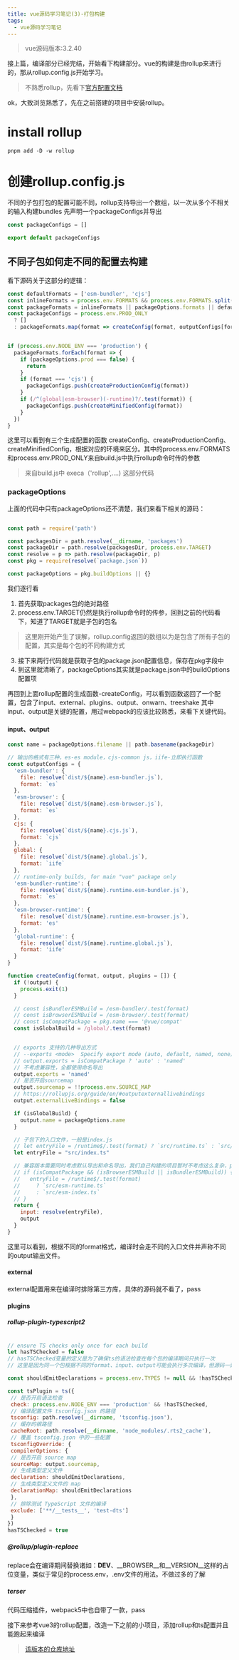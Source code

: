 ```yaml
---
title: vue源码学习笔记(3)-打包构建
tags:
  - vue源码学习笔记
---
```


> vue源码版本:3.2.40

接上篇，编译部分已经完结，开始看下构建部分。vue的构建是由rollup来进行的，那从rollup.config.js开始学习。

> 不熟悉rollup，先看下[官方配置文档](https://rollupjs.org/guide/en/#configuration-files)

ok，大致浏览熟悉了，先在之前搭建的项目中安装rollup。

# install rollup
```shell
pnpm add -D -w rollup
```

# 创建rollup.config.js
不同的子包打包的配置可能不同，rollup支持导出一个数组，以一次从多个不相关的输入构建bundles
先声明一个packageConfigs并导出
```javascript
const packageConfigs = []

export default packageConfigs
```

## 不同子包如何走不同的配置去构建
看下源码关于这部分的逻辑：
```javascript
const defaultFormats = ['esm-bundler', 'cjs']
const inlineFormats = process.env.FORMATS && process.env.FORMATS.split(',')
const packageFormats = inlineFormats || packageOptions.formats || defaultFormats
const packageConfigs = process.env.PROD_ONLY
  ? []
  : packageFormats.map(format => createConfig(format, outputConfigs[format]))


if (process.env.NODE_ENV === 'production') {
  packageFormats.forEach(format => {
    if (packageOptions.prod === false) {
      return
    }
    if (format === 'cjs') {
      packageConfigs.push(createProductionConfig(format))
    }
    if (/^(global|esm-browser)(-runtime)?/.test(format)) {
      packageConfigs.push(createMinifiedConfig(format))
    }
  })
}
```

这里可以看到有三个生成配置的函数 createConfig、createProductionConfig、createMinifiedConfig，根据对应的环境来区分。其中的process.env.FORMATS和process.env.PROD_ONLY来自build.js中执行rollup命令时传的参数
> 来自build.js中 execa（'rollup',....) 这部分代码

### packageOptions
上面的代码中只有packageOptions还不清楚，我们来看下相关的源码：
```javascript

const path = require('path')

const packagesDir = path.resolve(__dirname, 'packages')
const packageDir = path.resolve(packagesDir, process.env.TARGET)
const resolve = p => path.resolve(packageDir, p)
const pkg = require(resolve(`package.json`))

const packageOptions = pkg.buildOptions || {}
```
我们逐行看
1. 首先获取packages包的绝对路径
2. process.env.TARGET仍然是执行rollup命令时的传参，回到之前的代码看下，知道了TARGET就是子包的包名
> 这里刚开始产生了误解，rollup.config返回的数组以为是包含了所有子包的配置，其实是每个包的不同构建方式
3. 接下来两行代码就是获取子包的package.json配置信息，保存在pkg字段中
4. 到这里就清晰了，packageOptions其实就是package.json中的buildOptions配置项

再回到上面rollup配置的生成函数-createConfig，可以看到函数返回了一个配置，包含了input、external、plugins、output、onwarn、treeshake
其中input、output是关键的配置，用过webpack的应该比较熟悉，来看下关键代码。


#### input、output
```javascript
const name = packageOptions.filename || path.basename(packageDir)

// 输出的格式有三种，es-es module，cjs-common js，iife-立即执行函数
const outputConfigs = {
  'esm-bundler': {
    file: resolve(`dist/${name}.esm-bundler.js`),
    format: `es`
  },
  'esm-browser': {
    file: resolve(`dist/${name}.esm-browser.js`),
    format: `es`
  },
  cjs: {
    file: resolve(`dist/${name}.cjs.js`),
    format: `cjs`
  },
  global: {
    file: resolve(`dist/${name}.global.js`),
    format: `iife`
  },
  // runtime-only builds, for main "vue" package only
  'esm-bundler-runtime': {
    file: resolve(`dist/${name}.runtime.esm-bundler.js`),
    format: `es`
  },
  'esm-browser-runtime': {
    file: resolve(`dist/${name}.runtime.esm-browser.js`),
    format: 'es'
  },
  'global-runtime': {
    file: resolve(`dist/${name}.runtime.global.js`),
    format: 'iife'
  }
}

function createConfig(format, output, plugins = []) {
  if (!output) {
    process.exit(1)
  }

  // const isBundlerESMBuild = /esm-bundler/.test(format)
  // const isBrowserESMBuild = /esm-browser/.test(format)
  // const isCompatPackage = pkg.name === '@vue/compat'
  const isGlobalBuild = /global/.test(format)


  // exports 支持的几种导出方式
  // --exports <mode>  Specify export mode (auto, default, named, none)
  // output.exports = isCompatPackage ? 'auto' : 'named'
  // 不考虑兼容性，全都使用命名导出
  output.exports = 'named'
  // 是否开启sourcemap
  output.sourcemap = !!process.env.SOURCE_MAP
  // https://rollupjs.org/guide/en/#outputexternallivebindings
  output.externalLiveBindings = false

  if (isGlobalBuild) {
    output.name = packageOptions.name
  }

  // 子包下的入口文件，一般是index.js
  // let entryFile = /runtime$/.test(format) ? `src/runtime.ts` : `src/index.ts`
  let entryFile = "src/index.ts"

  // 兼容版本需要同时考虑默认导出和命名导出，我们自己构建的项目暂时不考虑这么复杂，pass掉
  // if (isCompatPackage && (isBrowserESMBuild || isBundlerESMBuild)) {
  //   entryFile = /runtime$/.test(format)
  //     ? `src/esm-runtime.ts`
  //     : `src/esm-index.ts`
  // }
  return {
    input: resolve(entryFile),
    output
  }
}
```
这里可以看到，根据不同的format格式，编译时会走不同的入口文件并声称不同的output输出文件。

#### external
external配置用来在编译时排除第三方库，具体的源码就不看了，pass

#### plugins

##### rollup-plugin-typescript2
```javascript

// ensure TS checks only once for each build
let hasTSChecked = false
// hasTSChecked变量的定义是为了确保ts的语法检查在每个包的编译期间只执行一次
// 这里是因为同一个包根据不同的format、input、output可能会执行多次编译，但源码一致，ts检查只执行一次就够了，提高编译效率

const shouldEmitDeclarations = process.env.TYPES != null && !hasTSChecked 

const tsPlugin = ts({ 
 // 是否开启语法检查
 check: process.env.NODE_ENV === 'production' && !hasTSChecked, 
 // 编译配置文件 tsconfig.json 的路径
 tsconfig: path.resolve(__dirname, 'tsconfig.json'), 
 // 缓存的根路径
 cacheRoot: path.resolve(__dirname, 'node_modules/.rts2_cache'), 
 // 覆盖 tsconfig.json 中的一些配置
 tsconfigOverride: { 
 compilerOptions: { 
 // 是否开启 source map 
 sourceMap: output.sourcemap, 
 // 生成类型定义文件
 declaration: shouldEmitDeclarations, 
 // 生成类型定义文件的 map 
 declarationMap: shouldEmitDeclarations 
 }, 
 // 排除测试 TypeScript 文件的编译
 exclude: ['**/__tests__', 'test-dts'] 
 } 
}) 
hasTSChecked = true
```

##### @rollup/plugin-replace
replace会在编译期间替换诸如：__DEV__、__BROWSER__和__VERSION__这样的占位变量，类似于常见的process.env，.env文件的用法。不做过多的了解

##### terser
代码压缩插件，webpack5中也自带了一款，pass

接下来参考vue3的rollup配置，改造一下之前的小项目，添加rollup和ts配置并且能跑起来编译

> [该版本的仓库地址](https://github.com/moring-abyss/vue-study-notes/tree/1.2.0)

